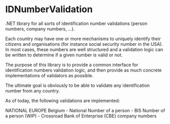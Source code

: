 IDNumberValidation
==================

.NET library for all sorts of identification number validations (person numbers, company numbers, ...).

Each country may have one or more mechanisms to uniquely identify their citizens and organisations (for instance social security number in the USA).
In most cases, these numbers are well structured and a validation logic can be written to determine if a given number is valid or not.

The purpose of this library is to provide a common interface for identification numbers validation logic, and then provide as much concrete implementations of validators as possible.

The ultimate goal is obviously to be able to validate any identification number from any country.

As of today, the following validations are implemented:

NATIONAL
	EUROPE
		Belgium
			- National Number of a person
			- BIS Number of a person (WIP)
			- Crossroad Bank of Enterprise (CBE) company numbers